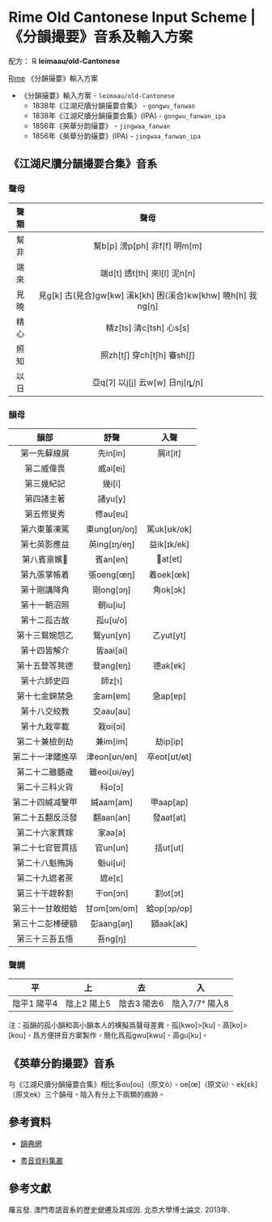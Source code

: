 <div lang="zh-HK">

# Rime Old Cantonese Input Scheme | 《分韻撮要》音系及輸入方案

配方： ℞ **leimaau/old-Cantonese**

[Rime](https://rime.im) 《分韻撮要》輸入方案

- 《分韻撮要》輸入方案 - `leimaau/old-Cantonese`
	- 1838年《江湖尺牘分韻撮要合集》 - `gongwu_fanwan`
	- 1838年《江湖尺牘分韻撮要合集》(IPA) - `gongwu_fanwan_ipa`
	- 1856年《英華分韵撮要》 - `jingwaa_fanwan`
	- 1856年《英華分韵撮要》(IPA) - `jingwaa_fanwan_ipa`

## 《江湖尺牘分韻撮要合集》音系

### 聲母

| **聲類** | **聲母** |
| :-----:  | :-----:  |
|   幫非   | 幫b[p] 滂p[ph] 非f[f] 明m[m]  |
|   端來   | 端d[t] 透t[th] 來l[l] 泥n[n]  |
|   見曉   | 見g[k] 古(見合)gw[kw] 溪k[kh] 困(溪合)kw[khw] 曉h[h] 我ng[ŋ]  |
|   精心   | 精z[ts] 清c[tsh] 心s[s] |
|   照知   | 照zh[tʃ] 穿ch[tʃh] 審sh[ʃ]  |
|   以日   | 亞q[ʔ] 以j[j] 云w[w] 日nj[ȵ/ɲ]  |

### 韻母

| **韻部** | **舒聲** | **入聲** |
| :-----:  | :-----:  | :-----:  |
| 第一先蘚線屑 | 先in[in] | 屑it[it] |
| 第二威偉畏 | 威ai[ɐi] |  |
| 第三幾紀記 | 幾i[i] |  |
| 第四諸主著 | 諸yu[y] |  |
| 第五修叟秀 | 修au[ɐu] |  |
| 第六東董凍篤 | 東ung[ʊŋ/oŋ] | 篤uk[ʊk/ok] |
| 第七英影應益 | 英ing[ɪŋ/eŋ] | 益ik[ɪk/ek] |
| 第八賓禀嬪𤲃 | 賓an[ɐn] | 𤲃at[ɐt] |
| 第九張掌帳着 | 張oeng[œŋ] | 着oek[œk] |
| 第十剛講降角 | 剛ong[ɔŋ] | 角ok[ɔk] |
| 第十一朝沼照 | 朝iu[iu] |  |
| 第十二孤古故 | 孤u[u/o] |  |
| 第十三鴛婉怨乙 | 鴛yun[yn] | 乙yut[yt] |
| 第十四皆解介 | 皆aai[ai] |  |
| 第十五登等凳德 | 登ang[ɐŋ] | 德ak[ɐk] |
| 第十六師史四 | 師z[ɿ] |  |
| 第十七金錦禁急 | 金am[ɐm] | 急ap[ɐp] |
| 第十八交絞教 | 交aau[au] |  |
| 第十九栽宰載 | 栽oi[ɔi] |  |
| 第二十兼檢劍劫 | 兼im[im] | 劫ip[ip] |
| 第二十一津贐進卒 | 津eon[ʊn/ɵn] | 卒eot[ʊt/ɵt] |
| 第二十二雖髓歲 | 雖eoi[ʊi/ɵy] |  |
| 第二十三科火貨 | 科o[ɔ] |  |
| 第二十四緘减鑒甲 | 緘aam[am] | 甲aap[ap] |
| 第二十五翻反泛發 | 翻aan[an] | 發aat[at] |
| 第二十六家賈嫁 | 家aa[a] |  |
| 第二十七官管貫括 | 官un[un] | 括ut[ut] |
| 第二十八魁賄誨 | 魁ui[ui] |  |
| 第二十九遮者蔗 | 遮e[ɛ] |  |
| 第三十干趕幹割 | 干on[ɔn] | 割ot[ɔt] |
| 第三十一甘敢紺蛤 | 甘om[ɔm/om] | 蛤op[ɔp/op] |
| 第三十二彭棒硬額 | 彭aang[aŋ] | 額aak[ak] |
| 第三十三吾五悟 | 吾ng[ŋ] |  |

### 聲調

| **平** | **上** | **去** | **入** |
| :---:  | :---:  | :---:  | :---:  |
| 陰平1 陽平4 | 陰上2 陽上5 | 陰去3 陽去6 | 陰入7/7° 陽入8 |

注：孤韻的孤小韻和高小韻本人的構擬爲聲母差異，孤[kwo]>[ku]、高[ko]>[kou]，爲方便拼音方案製作，簡化爲孤gwu[kwu]、高gu[ku]。

## 《英華分韵撮要》音系

与《江湖尺牘分韻撮要合集》相比多ou[ou]（原文ò）、oe[œ]（原文ù）、ek[ɛk]（原文ek）三个韻母，陰入有分上下兩類的痕跡。

## 參考資料

 - [韻典網](http://ytenx.org/)

 - [粵音資料集叢](https://github.com/jyutnet/cantonese-books-data)

## 參考文獻

羅言發. 澳門粵語音系的歷史變遷及其成因. 北京大學博士論文. 2013年.

</div>